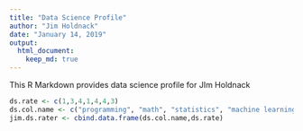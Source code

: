 ```yaml
---
title: "Data Science Profile"
author: "Jim Holdnack"
date: "January 14, 2019"
output:
  html_document:
    keep_md: true
---
```


This R Markdown provides data science profile for JIm Holdnack


```r
ds.rate <- c(1,3,4,1,4,4,3)
ds.col.name <- c("programming", "math", "statistics", "machine learning", "domain expertise", "communication and presentation", "data visualization")
jim.ds.rater <- cbind.data.frame(ds.col.name,ds.rate)
```

